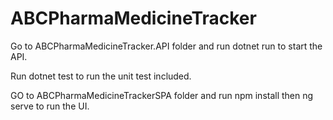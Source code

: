# ABCPharmaMedicineTracker
Go to ABCPharmaMedicineTracker.API folder and run dotnet run to start the API.

Run dotnet test to run the unit test included.

GO to ABCPharmaMedicineTrackerSPA folder and run npm install then ng serve to run the UI.

